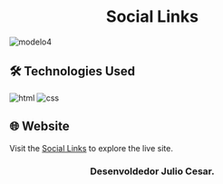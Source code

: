 # <h1 align="center">Social Links</h1>

![modelo4](https://github.com/JuCanavans/social_links/assets/103950621/0eab47d0-391b-499e-ae17-b3af7d3fad89)

## 🛠 Technologies Used
![html](https://github.com/JuCanavans/carta_de_aniversario/assets/103950621/26d205cf-94be-4681-bb60-0a2f686f62b1)
![css](https://github.com/JuCanavans/carta_de_aniversario/assets/103950621/b265c9fd-bbde-4f4d-a09d-574e184aca00)

## 🌐 Website
Visit the [Social Links](https://social-links-ebon.vercel.app/) to explore the live site.

### <p align="center">Desenvoldedor Julio Cesar.</p>
